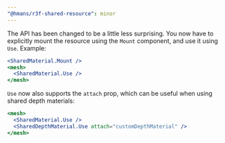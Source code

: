 ```yaml
---
"@hmans/r3f-shared-resource": minor
---
```


The API has been changed to be a little less surprising. You now have to explicitly mount the resource using the `Mount` component, and use it using `Use`. Example:

```jsx
<SharedMaterial.Mount />
<mesh>
  <SharedMaterial.Use />
</mesh>
```

`Use` now also supports the `attach` prop, which can be useful when using shared depth materials:

```jsx
<mesh>
  <SharedMaterial.Use />
  <SharedDepthMaterial.Use attach="customDepthMaterial" />
</mesh>
```
